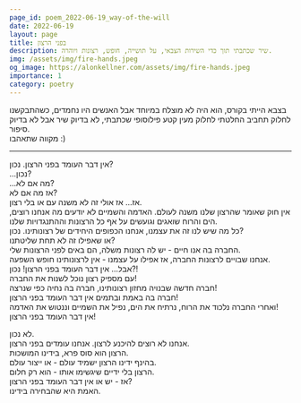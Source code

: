 ```yaml
---
page_id: poem_2022-06-19_way-of-the-will
date: 2022-06-19
layout: page
title: בפני הרצון
description: שיר שכתבתי תוך כדי השירות הצבאי, על תושייה, חופש, רצונות ויוהרה.
img: /assets/img/fire-hands.jpeg
og_image: https://alonkellner.com/assets/img/fire-hands.jpeg
importance: 1
category: poetry
---
```


בצבא הייתי בקורס, הוא היה לא מוצלח במיוחד אבל האנשים היו נחמדים, כשהתבקשנו לחלוק תחביב החלטתי לחלוק מעין קטע פילוסופי שכתבתי, לא בדיוק שיר אבל לא בדיוק סיפור.  
מקווה שתאהבו :)

---

אין דבר העומד בפני הרצון. נכון?  
...נכון?  
...מה אם לא?  
אז מה אם לא?  
אז... אז אולי זה לא משנה עם או בלי רצון.  
אין חוק שאומר שהרצון שלנו משנה לעולם. האדמה והשמיים לא יודעים מה אנחנו רוצים, הים והרוח שואגים וגועשים על אף כל הרצונות וההתנגדויות שלנו.  
כל מה שיש לנו זה את עצמנו, אנחנו הכפופים היחידים של רצונותינו. נכון?  
או שאפילו זה לא תחת שליטתנו?  
החברה בה אנו חיים - יש לה רצונות משלה, הם באים לפני הרצונות שלי.  
אנחנו שבויים לרצונות החברה, אז אפילו על עצמנו - אין לרצונותינו חופש השפעה.  
אבל... אין דבר העומד בפני הרצון! נכון?!  
עם מספיק רצון נוכל לשנות את החברה!  
חברה חדשה שבנויה מחזון רצונותינו, חברה בה נחיה כפי שנרצה!  
חברה בה באמת ובתמים אין דבר העומד בפני הרצון!  
ואחרי החברה נלכוד את הרוח, נרתיח את הים, נפיל את השמיים וננטוש את האדמה!  
אין דבר העומד בפני הרצון!

לא נכון.  
אנחנו לא רוצים להיכנע לרצון. אנחנו עומדים בפני הרצון.  
הרצון הוא סוס פרא, בידינו המושכות.  
בהינף ידינו הרצון ישמיד עולם - או ייצור עולם.  
הרצון בלי ידיים שיגשימו אותו - הוא רק חלום.  
אז - יש או אין דבר העומד בפני הרצון?  
האמת היא שהבחירה בידינו.
